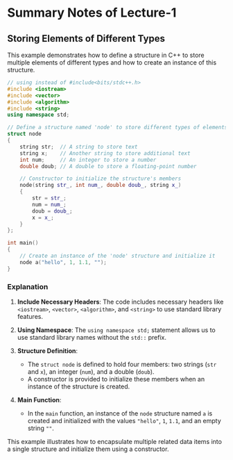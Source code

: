 # Summary Notes of Lecture-1

## Storing Elements of Different Types

This example demonstrates how to define a structure in C++ to store multiple elements of different types and how to create an instance of this structure.

```cpp
// using instead of #include<bits/stdc++.h>
#include <iostream>
#include <vector>
#include <algorithm>
#include <string>
using namespace std;

// Define a structure named 'node' to store different types of elements
struct node
{
    string str;  // A string to store text
    string x;    // Another string to store additional text
    int num;     // An integer to store a number
    double doub; // A double to store a floating-point number

    // Constructor to initialize the structure's members
    node(string str_, int num_, double doub_, string x_)
    {
        str = str_;
        num = num_;
        doub = doub_;
        x = x_;
    }
};

int main()
{
    // Create an instance of the 'node' structure and initialize it
    node a("hello", 1, 1.1, "");
}
```

### Explanation

1. **Include Necessary Headers**: The code includes necessary headers like `<iostream>`, `<vector>`, `<algorithm>`, and `<string>` to use standard library features.

2. **Using Namespace**: The `using namespace std;` statement allows us to use standard library names without the `std::` prefix.

3. **Structure Definition**:

   - The `struct node` is defined to hold four members: two strings (`str` and `x`), an integer (`num`), and a double (`doub`).
   - A constructor is provided to initialize these members when an instance of the structure is created.

4. **Main Function**:
   - In the `main` function, an instance of the `node` structure named `a` is created and initialized with the values `"hello"`, `1`, `1.1`, and an empty string `""`.

This example illustrates how to encapsulate multiple related data items into a single structure and initialize them using a constructor.
